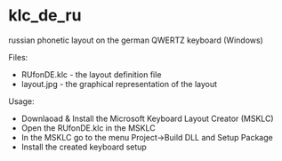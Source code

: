 # klc_de_ru
russian phonetic layout on the german QWERTZ keyboard (Windows)

Files:

- RUfonDE.klc - the layout definition file
- layout.jpg - the graphical representation of the layout

Usage:

- Downlaoad & Install the Microsoft Keyboard Layout Creator (MSKLC)
- Open the RUfonDE.klc in the MSKLC
- In the MSKLC go to the menu Project->Build DLL and Setup Package
- Install the created keyboard setup


